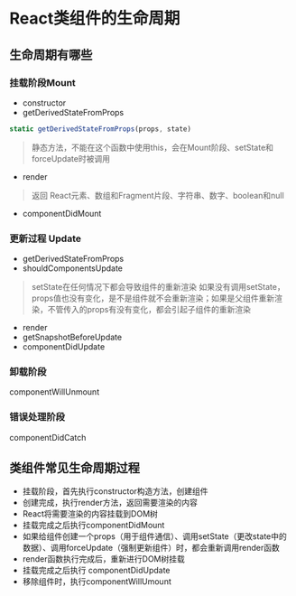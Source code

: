 # React类组件的生命周期

## 生命周期有哪些

### 挂载阶段Mount

- constructor
- getDerivedStateFromProps

```js
static getDerivedStateFromProps(props, state)
```

> 静态方法，不能在这个函数中使用this，会在Mount阶段、setState和forceUpdate时被调用

- render

> 返回  React元素、数组和Fragment片段、字符串、数字、boolean和null

- componentDidMount

### 更新过程 Update

- getDerivedStateFromProps
- shouldComponentsUpdate

> setState在任何情况下都会导致组件的重新渲染
> 如果没有调用setState，props值也没有变化，是不是组件就不会重新渲染；如果是父组件重新渲染，不管传入的props有没有变化，都会引起子组件的重新渲染

- render
- getSnapshotBeforeUpdate
- componentDidUpdate

### 卸载阶段

componentWillUnmount

### 错误处理阶段

componentDidCatch

## 类组件常见生命周期过程

- 挂载阶段，首先执行constructor构造方法，创建组件
- 创建完成，执行render方法，返回需要渲染的内容
- React将需要渲染的内容挂载到DOM树
- 挂载完成之后执行componentDidMount
- 如果给组件创建一个props（用于组件通信）、调用setState（更改state中的数据）、调用forceUpdate（强制更新组件）时，都会重新调用render函数
- render函数执行完成后，重新进行DOM树挂载
- 挂载完成之后执行 componentDidUpdate
- 移除组件时，执行componentWillUmount
